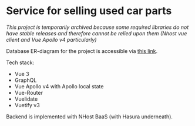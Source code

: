# Service for selling used car parts

_This project is temporarily archived because some required libraries do not have stable releases and therefore cannot be relied upon them (Nhost vue client and Vue Apollo v4 particularly)_

Database ER-diagram for the project is accessible via [this link](https://dbdiagram.io/d/62d83ed50d66c74655183bc8).

Tech stack:

- Vue 3
- GraphQL
- Vue Apollo v4 with Apollo local state
- Vue-Router
- Vuelidate
- Vuetify v3

Backend is implemented with NHost BaaS (with Hasura underneath).
